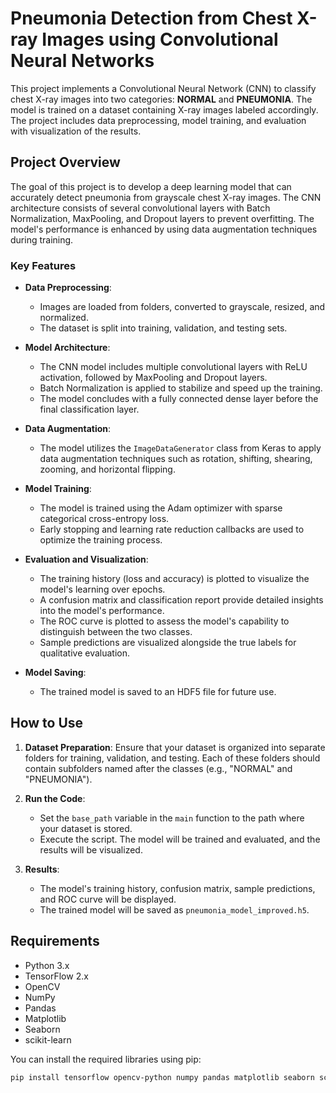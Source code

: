# Pneumonia Detection from Chest X-ray Images using Convolutional Neural Networks

This project implements a Convolutional Neural Network (CNN) to classify chest X-ray images into two categories: **NORMAL** and **PNEUMONIA**. The model is trained on a dataset containing X-ray images labeled accordingly. The project includes data preprocessing, model training, and evaluation with visualization of the results.

## Project Overview

The goal of this project is to develop a deep learning model that can accurately detect pneumonia from grayscale chest X-ray images. The CNN architecture consists of several convolutional layers with Batch Normalization, MaxPooling, and Dropout layers to prevent overfitting. The model's performance is enhanced by using data augmentation techniques during training.

### Key Features

- **Data Preprocessing**: 
  - Images are loaded from folders, converted to grayscale, resized, and normalized.
  - The dataset is split into training, validation, and testing sets.
  
- **Model Architecture**:
  - The CNN model includes multiple convolutional layers with ReLU activation, followed by MaxPooling and Dropout layers.
  - Batch Normalization is applied to stabilize and speed up the training.
  - The model concludes with a fully connected dense layer before the final classification layer.

- **Data Augmentation**:
  - The model utilizes the `ImageDataGenerator` class from Keras to apply data augmentation techniques such as rotation, shifting, shearing, zooming, and horizontal flipping.

- **Model Training**:
  - The model is trained using the Adam optimizer with sparse categorical cross-entropy loss.
  - Early stopping and learning rate reduction callbacks are used to optimize the training process.

- **Evaluation and Visualization**:
  - The training history (loss and accuracy) is plotted to visualize the model's learning over epochs.
  - A confusion matrix and classification report provide detailed insights into the model's performance.
  - The ROC curve is plotted to assess the model's capability to distinguish between the two classes.
  - Sample predictions are visualized alongside the true labels for qualitative evaluation.

- **Model Saving**:
  - The trained model is saved to an HDF5 file for future use.

## How to Use

1. **Dataset Preparation**: Ensure that your dataset is organized into separate folders for training, validation, and testing. Each of these folders should contain subfolders named after the classes (e.g., "NORMAL" and "PNEUMONIA").

2. **Run the Code**: 
   - Set the `base_path` variable in the `main` function to the path where your dataset is stored.
   - Execute the script. The model will be trained and evaluated, and the results will be visualized.

3. **Results**: 
   - The model's training history, confusion matrix, sample predictions, and ROC curve will be displayed.
   - The trained model will be saved as `pneumonia_model_improved.h5`.

## Requirements

- Python 3.x
- TensorFlow 2.x
- OpenCV
- NumPy
- Pandas
- Matplotlib
- Seaborn
- scikit-learn

You can install the required libraries using pip:

```bash
pip install tensorflow opencv-python numpy pandas matplotlib seaborn scikit-learn

